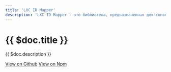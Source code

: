 ```yaml
---
title: 'LXC ID Mapper'
description: 'LXC ID Mapper - это библиотека, предназначенная для сопоставления GID контейнеров с UID хостов для контейнеров LXC.'
---
```


# {{ $doc.title }}

{{ $doc.description }}

<a href="https://github.com/hywax/lxc-idmapper" target="_blank" rel="nofollow"><span class="i-uil:github-alt"></span> View on Github</a>
<a href="https://www.npmjs.com/package/lxc-idmapper" target="_blank" rel="nofollow" class="ml-3"><span class="i-teenyicons:npm-solid"></span> View on Npm</a>
